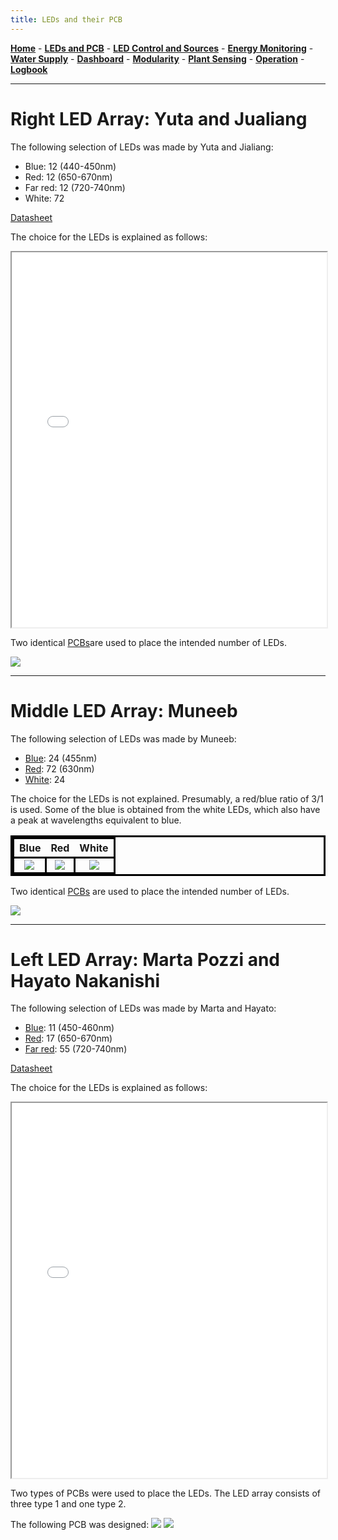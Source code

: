 ```yaml
---
title: LEDs and their PCB
---
```


[**Home**](https://klaasmeersman.github.io/) - [**LEDs and PCB**](/inhoud/leds/) - [**LED Control and Sources**](/inhoud/aansturingLEDs/) - [**Energy Monitoring**](/inhoud/energiemonitoring/) - [**Water Supply**](/inhoud/aquaMonitoring/) - [**Dashboard**](/inhoud/dashboard/) - [**Modularity**](/inhoud/modulariteit/) - [**Plant Sensing**](/inhoud/plantensensor/) - [**Operation**](/inhoud/operation/) - [**Logbook**](/inhoud/logboek/)

---
<style> 
    table{
        border-style: solid;
        border-color: black;
    }
    td{
        border-style: solid;
        border-color: black;
    }
    tr{
        border-style: solid;
        border-color: black;
    }
</style>

# Right LED Array: Yuta and Jualiang

The following selection of LEDs was made by Yuta and Jialiang:

* Blue: 12  (440-450nm)
* Red: 12  (650-670nm)
* Far red: 12  (720-740nm)
* White: 72

[Datasheet](https://otmm.lumileds.com/adaptivemedia/f0665283471a2a639ce8c3006456265ad074bde9)

The choice for the LEDs is explained as follows:
<iframe src="Proposal_of_LED_from_Yuta_Leo.pdf" width="100%" height="600px"></iframe>

Two identical [PCBs](https://github.com/VerticalFarmIB3/VerticalFarmIB3.github.io/tree/main/inhoud/leds/eaglefiles/yuta_jualiang)are used to place the intended number of LEDs.

![](YutaAndJialiangPCB.png)

---

# Middle LED Array: Muneeb
The following selection of LEDs was made by Muneeb:

* [Blue](https://look.ams-osram.com/m/1b72a5b7addd47df/original/GD-JTLPS1-14.pdf): 24  (455nm)
* [Red](https://look.ams-osram.com/m/38e03c91ab328b02/original/GR-CSSRML-24.pdf): 72  (630nm)
* [White](https://www.mouser.be/datasheet/2/588/prd_pim_datasheet_15127216_EN_pdf-3388640.pdf): 24

The choice for the LEDs is not explained. Presumably, a red/blue ratio of 3/1 is used. Some of the blue is obtained from the white LEDs, which also have a peak at wavelengths equivalent to blue.

| Blue                      | Red                        | White                           | 
|:--------------------------:|:--------------------------:|:----------------------------:|
|![](MuneebBLUEspectrum.png) | ![](MuneebREDspectrum.png) | ![](MuneebWHITEspectrum.png) |

Two identical [PCBs](https://github.com/VerticalFarmIB3/VerticalFarmIB3.github.io/tree/main/inhoud/leds/eaglefiles/muneeb) are used to place the intended number of LEDs.


![](MuneebPCB.png)

---

# Left LED Array: Marta Pozzi and Hayato Nakanishi

The following selection of LEDs was made by Marta and Hayato:

* [Blue](https://www.mouser.be/ProductDetail/Cree-LED/JE2835ARY-N-0002A0000-N0000001?qs=tlsG%2FOw5FFjsuj%2F2f9X0HQ%3D%3D): 11 (450-460nm)
* [Red](https://www.mouser.be/ProductDetail/Cree-LED/JE2835AHR-N-0001A0000-N0000001?qs=tlsG%2FOw5FFjj3bMznpJhRA%3D%3D): 17  (650-670nm)
* [Far red](https://www.mouser.be/ProductDetail/Cree-LED/JE2835AFR-N-0001A0000-N0000001?qs=tlsG%2FOw5FFhxeS5Ond46kw%3D%3D): 55  (720-740nm)

[Datasheet](https://www.mouser.be/datasheet/2/723/JSeries_2835_Color-3359504.pdf)

The choice for the LEDs is explained as follows:
<iframe src="LED_selection_proposal_document.pdf" width="100%" height="600px"></iframe>

Two types of PCBs were used to place the LEDs. The LED array consists of three type 1 and one type 2.

The following PCB was designed:
![](Type1afb.png)
![](Type2afb.png)
